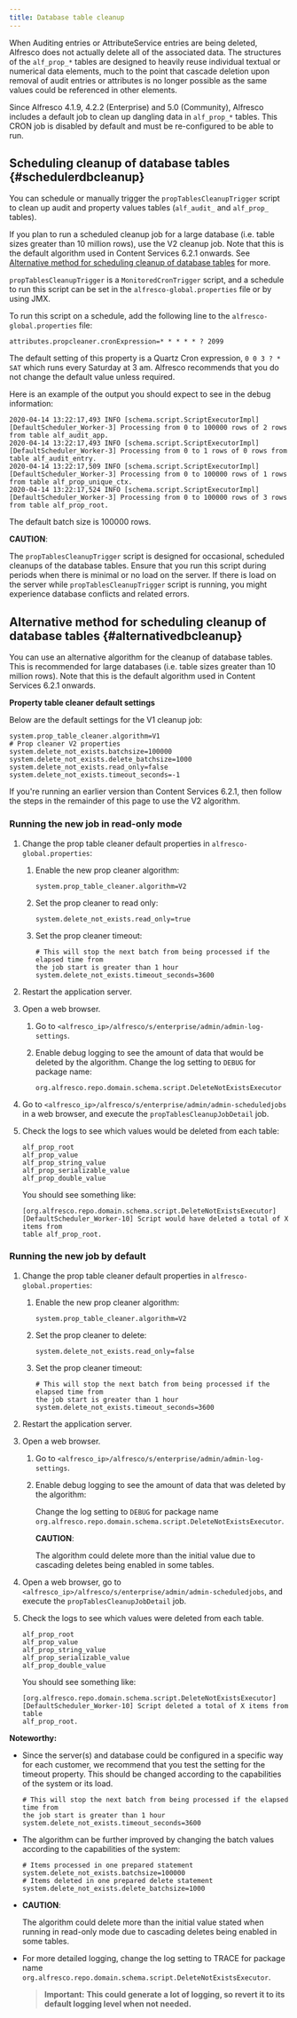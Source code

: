 ```yaml
---
title: Database table cleanup
---
```


When Auditing entries or AttributeService entries are being deleted, Alfresco does not actually delete all of the 
associated data. The structures of the `alf_prop_*` tables are designed to heavily reuse individual textual or numerical 
data elements, much to the point that cascade deletion upon removal of audit entries or attributes is no longer possible 
as the same values could be referenced in other elements.

Since Alfresco 4.1.9, 4.2.2 (Enterprise) and 5.0 (Community), Alfresco includes a default job to clean up dangling data 
in `alf_prop_*` tables. This CRON job is disabled by default and must be re-configured to be able to run. 

## Scheduling cleanup of database tables {#schedulerdbcleanup}

You can schedule or manually trigger the `propTablesCleanupTrigger` script to clean up audit and property values tables 
(`alf_audit_` and `alf_prop_` tables).

If you plan to run a scheduled cleanup job for a large database (i.e. table sizes greater than 10 million rows), use 
the V2 cleanup job. Note that this is the default algorithm used in Content Services 6.2.1 onwards. 
See [Alternative method for scheduling cleanup of database tables](#alternativedbcleanup) for more.

`propTablesCleanupTrigger` is a `MonitoredCronTrigger` script, and a schedule to run this script can be set in the 
`alfresco-global.properties` file or by using JMX.

To run this script on a schedule, add the following line to the `alfresco-global.properties` file:

```text
attributes.propcleaner.cronExpression=* * * * * ? 2099
```

The default setting of this property is a Quartz Cron expression, `0 0 3 ? * SAT` which runs every Saturday at 3 am. 
Alfresco recommends that you do not change the default value unless required.

Here is an example of the output you should expect to see in the debug information:

```text
2020-04-14 13:22:17,493 INFO [schema.script.ScriptExecutorImpl] [DefaultScheduler_Worker-3] Processing from 0 to 100000 rows of 2 rows from table alf_audit_app.
2020-04-14 13:22:17,493 INFO [schema.script.ScriptExecutorImpl] [DefaultScheduler_Worker-3] Processing from 0 to 1 rows of 0 rows from table alf_audit_entry.
2020-04-14 13:22:17,509 INFO [schema.script.ScriptExecutorImpl] [DefaultScheduler_Worker-3] Processing from 0 to 100000 rows of 1 rows from table alf_prop_unique_ctx.
2020-04-14 13:22:17,524 INFO [schema.script.ScriptExecutorImpl] [DefaultScheduler_Worker-3] Processing from 0 to 100000 rows of 3 rows from table alf_prop_root. 
```

The default batch size is 100000 rows.

**CAUTION**:

The `propTablesCleanupTrigger` script is designed for occasional, scheduled cleanups of the database tables. 
Ensure that you run this script during periods when there is minimal or no load on the server. 
If there is load on the server while `propTablesCleanupTrigger` script is running, 
you might experience database conflicts and related errors.

## Alternative method for scheduling cleanup of database tables {#alternativedbcleanup}

You can use an alternative algorithm for the cleanup of database tables. This is recommended for large databases 
(i.e. table sizes greater than 10 million rows). Note that this is the default algorithm used in 
Content Services 6.2.1 onwards.

**Property table cleaner default settings**

Below are the default settings for the V1 cleanup job:

```text
system.prop_table_cleaner.algorithm=V1
# Prop cleaner V2 properties
system.delete_not_exists.batchsize=100000
system.delete_not_exists.delete_batchsize=1000
system.delete_not_exists.read_only=false
system.delete_not_exists.timeout_seconds=-1
```

If you're running an earlier version than Content Services 6.2.1, then follow the steps in the remainder of 
this page to use the V2 algorithm.

### Running the new job in read-only mode

1.  Change the prop table cleaner default properties in `alfresco-global.properties`:

    1.  Enable the new prop cleaner algorithm:

        ```text
        system.prop_table_cleaner.algorithm=V2
        ```

    2.  Set the prop cleaner to read only:

        ```text
        system.delete_not_exists.read_only=true
        ```

    3.  Set the prop cleaner timeout:

        ```text
        # This will stop the next batch from being processed if the elapsed time from 
        the job start is greater than 1 hour
        system.delete_not_exists.timeout_seconds=3600
        ```

2.  Restart the application server.

3.  Open a web browser.

    1.  Go to `<alfresco_ip>/alfresco/s/enterprise/admin/admin-log-settings`.

    2.  Enable debug logging to see the amount of data that would be deleted by the algorithm. Change the log setting to `DEBUG` for package name:

        ```text
        org.alfresco.repo.domain.schema.script.DeleteNotExistsExecutor
        ```

4.  Go to `<alfresco_ip>/alfresco/s/enterprise/admin/admin-scheduledjobs` in a web browser, and execute the `propTablesCleanupJobDetail` job.

5.  Check the logs to see which values would be deleted from each table:

    ```text
    alf_prop_root 
    alf_prop_value 
    alf_prop_string_value 
    alf_prop_serializable_value 
    alf_prop_double_value
    ```

    You should see something like:

    ```text
    [org.alfresco.repo.domain.schema.script.DeleteNotExistsExecutor] 
    [DefaultScheduler_Worker-10] Script would have deleted a total of X items from 
    table alf_prop_root.
    ```

### Running the new job by default

1.  Change the prop table cleaner default properties in `alfresco-global.properties`:

    1.  Enable the new prop cleaner algorithm:

        ```text
        system.prop_table_cleaner.algorithm=V2
        ```

    2.  Set the prop cleaner to delete:

        ```text
        system.delete_not_exists.read_only=false
        ```

    3.  Set the prop cleaner timeout:

        ```text
        # This will stop the next batch from being processed if the elapsed time from  
        the job start is greater than 1 hour
        system.delete_not_exists.timeout_seconds=3600
        ```

2.  Restart the application server.

3.  Open a web browser.

    1.  Go to `<alfresco_ip>/alfresco/s/enterprise/admin/admin-log-settings`.
    
    2.  Enable debug logging to see the amount of data that was deleted by the algorithm:

        Change the log setting to `DEBUG` for package name `org.alfresco.repo.domain.schema.script.DeleteNotExistsExecutor`.

        **CAUTION**:

        The algorithm could delete more than the initial value due to cascading deletes being enabled in some tables.

4.  Open a web browser, go to `<alfresco_ip>/alfresco/s/enterprise/admin/admin-scheduledjobs`, and execute the `propTablesCleanupJobDetail` job.

5.  Check the logs to see which values were deleted from each table.

    ```text
    alf_prop_root 
    alf_prop_value 
    alf_prop_string_value 
    alf_prop_serializable_value 
    alf_prop_double_value
    ```

    You should see something like:

    ```
    [org.alfresco.repo.domain.schema.script.DeleteNotExistsExecutor] 
    [DefaultScheduler_Worker-10] Script deleted a total of X items from table 
    alf_prop_root.
    ```

**Noteworthy:**

* Since the server(s) and database could be configured in a specific way for each customer, we recommend that you test the setting for the timeout property. This should be changed according to the capabilities of the system or its load.

    ```text
    # This will stop the next batch from being processed if the elapsed time from 
    the job start is greater than 1 hour
    system.delete_not_exists.timeout_seconds=3600
    ```

* The algorithm can be further improved by changing the batch values according to the capabilities of the system:

    ```text
    # Items processed in one prepared statement
    system.delete_not_exists.batchsize=100000
    # Items deleted in one prepared delete statement
    system.delete_not_exists.delete_batchsize=1000
    ```

* **CAUTION**:

    The algorithm could delete more than the initial value stated when running in read-only mode due to cascading deletes being enabled in some tables.

* For more detailed logging, change the log setting to TRACE for package name `org.alfresco.repo.domain.schema.script.DeleteNotExistsExecutor`.

    >**Important:** **This could generate a lot of logging, so revert it to its default logging level when not needed.**